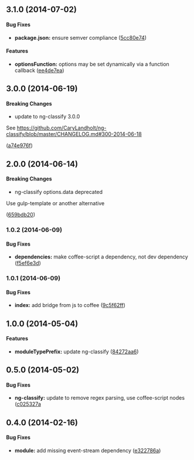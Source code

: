## 3.1.0 (2014-07-02)


#### Bug Fixes

* **package.json:** ensure semver compliance ([5cc80e74](https://github.com/CaryLandholt/gulp-ng-classify/commit/5cc80e749cb096d297a6cca6a0de546cb5adb083))


#### Features

* **optionsFunction:** options may be set dynamically via a function callback ([ee4de7ea](https://github.com/CaryLandholt/gulp-ng-classify/commit/ee4de7ea7ebdb01ef6b994062515b43d80ffcf19))


## 3.0.0 (2014-06-19)


#### Breaking Changes

* update to ng-classify 3.0.0

See https://github.com/CaryLandholt/ng-classify/blob/master/CHANGELOG.md#300-2014-06-18

 ([a74e976f](https://github.com/CaryLandholt/gulp-ng-classify/commit/a74e976feeb225f09ef786a214342edec3aad554))


## 2.0.0 (2014-06-14)


#### Breaking Changes

* ng-classify options.data deprecated

Use gulp-template or another alternative

 ([659bdb20](https://github.com/CaryLandholt/gulp-ng-classify/commit/659bdb20d11db6ad36d536349b6cd6fa30bc55d1))


### 1.0.2  (2014-06-09)


#### Bug Fixes

* **dependencies:** make coffee-script a dependency, not dev dependency ([f5ef6e3d](https://github.com/CaryLandholt/gulp-ng-classify/commit/f5ef6e3ddd2ac15ce9bf8ab4c011950e02d02d24))


### 1.0.1  (2014-06-09)


#### Bug Fixes

* **index:** add bridge from js to coffee ([9c5f62ff](https://github.com/CaryLandholt/gulp-ng-classify/commit/9c5f62fff77b2f062a805b425378875f87d689c1))


## 1.0.0  (2014-05-04)


#### Features

* **moduleTypePrefix:** update ng-classify ([84272aa6](https://github.com/CaryLandholt/gulp-ng-classify/commit/84272aa6ae6de84f2cab26f0278e9b447494e5fe))


## 0.5.0  (2014-05-02)


#### Bug Fixes

* **ng-classify:** update to remove regex parsing, use coffee-script nodes ([c025327a](https://github.com/CaryLandholt/gulp-ng-classify/commit/c025327a167b8e70640a9d38a0f5d6c168542227)


## 0.4.0  (2014-02-16)


#### Bug Fixes

* **module:** add missing event-stream dependency ([e322786a](https://github.com/CaryLandholt/gulp-ng-classify/commit/e322786a11c86e89c4a1397e2dc505fc980ef4de))